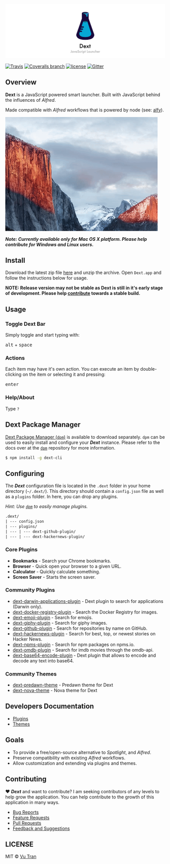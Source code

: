 ![](./resources/banner.png?raw=true)

[![Travis](https://img.shields.io/travis/vutran/dext/develop.svg?maxAge=2592000&style=flat-square)](https://travis-ci.org/vutran/dext) [![Coveralls branch](https://img.shields.io/coveralls/vutran/dext/develop.svg?maxAge=2592000&style=flat-square)](https://coveralls.io/github/vutran/dext) [![license](https://img.shields.io/github/license/vutran/dext.svg?maxAge=2592000&style=flat-square)](LICENSE) [![Gitter](https://img.shields.io/gitter/room/nwjs/nw.js.svg?style=flat-square)](https://gitter.im/dext-app/Lobby)

## Overview

**Dext** is a JavaScript powered smart launcher. Built with JavaScript behind the influences of *Alfred*.

Made compatible with *Alfred* workflows that is powered by node (see: [alfy](https://github.com/sindresorhus/alfy)).

![](screenshot.gif?raw=true)

***Note: Currently available only for Mac OS X platform. Please help contribute for Windows and Linux users.***

## Install

Download the latest zip file [here](https://github.com/vutran/dext/releases/) and unzip the archive. Open `Dext.app` and follow the instructions below for usage.

**NOTE: Release version may not be stable as Dext is still in it's early stage of development. Please help [contribute](CONTRIBUTING.md) towards a stable build.**

## Usage

### Toggle Dext Bar

Simply toggle and start typing with:

<kbd>alt</kbd> + <kbd>space</kbd>

### Actions

Each item may have it's own action. You can execute an item by double-clicking on the item or selecting it and pressing:

<kbd>enter</kbd>

### Help/About

Type `?`

## Dext Package Manager

[Dext Package Manager (`dpm`)](https://github.com/vutran/dext-cli) is available to download separately. `dpm` can be used to easily install and configure your ***Dext*** instance. Please refer to the docs over at the [`dpm`](https://github.com/vutran/dext-cli) repository for more information.

```bash
$ npm install -g dext-cli
```

## Configuring

The ***Dext*** configuration file is located in the `.dext` folder in your home directory (`~/.dext/`). This directory should contain a `config.json` file as well as a `plugins` folder. In here, you can drop any plugins.

*Hint: Use [`dpm`](https://github.com/vutran/dext-cli) to easily manage plugins.*

```
.dext/
| --- config.json
| --- plugins/
| --- | --- dext-github-plugin/
| --- | --- dext-hackernews-plugin/
```

### Core Plugins

- **Bookmarks** - Search your Chrome bookmarks.
- **Browser** - Quick open your browser to a given URL.
- **Calculator** - Quickly calculate something.
- **Screen Saver** - Starts the screen saver.

### Community Plugins

- [dext-darwin-applications-plugin](https://github.com/vutran/dext-darwin-applications-plugin) - Dext plugin to search for applications (Darwin only).
- [dext-docker-registry-plugin](https://github.com/vutran/dext-docker-registry-plugin) - Search the Docker Registry for images.
- [dext-emoji-plugin](https://github.com/vutran/dext-emoji-plugin) - Search for emojis.
- [dext-giphy-plugin](https://github.com/adnasa/dext-giphy-plugin) - Search for giphy images.
- [dext-github-plugin](https://github.com/vutran/dext-github-plugin) - Search for repositories by name on GitHub.
- [dext-hackernews-plugin](https://github.com/vutran/dext-hackernews-plugin) - Search for best, top, or newest stories on Hacker News.
- [dext-npms-plugin](https://github.com/hypebeast/dext-npms-plugin) - Search for npm packages on npms.io.
- [dext-omdb-plugin](https://github.com/adnasa/dext-omdb-plugin) - Search for imdb movies through the omdb-api.
- [dext-base64-encode-plugin](https://github.com/brpaz/dext-base64-encode-plugin) - Dext plugin that allows to encode and decode any text into base64.

### Community Themes
- [dext-predawn-theme](https://github.com/adnasa/dext-predawn-theme) - Predawn theme for Dext
- [dext-nova-theme](https://github.com/vutran/dext-nova-theme) - Nova theme for Dext

## Developers Documentation

- [Plugins](docs/PLUGINS.md)
- [Themes](docs/THEMES.md)

## Goals

- To provide a free/open-source alternative to *Spotlight*, and *Alfred*.
- Preserve compatibility with existing *Alfred* workflows.
- Allow customization and extending via plugins and themes.

## Contributing

♥ ***Dext*** and want to contribute? I am seeking contributors of any levels to help grow the application. You can help contribute to the growth of this application in many ways.

- [Bug Reports](CONTRIBUTING.md#bug-reports)
- [Feature Requests](CONTRIBUTING.md#feature-requests)
- [Pull Requests](CONTRIBUTING.md#pull-requests)
- [Feedback and Suggestions](CONTRIBUTING.md#feedback-and-suggestions)

## LICENSE

MIT © [Vu Tran](https://github.com/vutran/)
